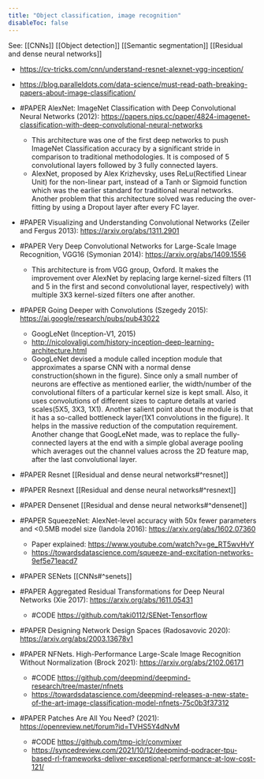 ```yaml
---
title: "Object classification, image recognition"
disableToc: false 
---
```


See:
[[CNNs]]
[[Object detection]]
[[Semantic segmentation]]
[[Residual and dense neural networks]]

- https://cv-tricks.com/cnn/understand-resnet-alexnet-vgg-inception/
- https://blog.paralleldots.com/data-science/must-read-path-breaking-papers-about-image-classification/

- #PAPER AlexNet: ImageNet Classification with Deep Convolutional Neural Networks (2012): https://papers.nips.cc/paper/4824-imagenet-classification-with-deep-convolutional-neural-networks
	- This architecture was one of the first deep networks to push ImageNet Classification accuracy by a significant stride in comparison to traditional methodologies. It is composed of 5 convolutional layers followed by 3 fully connected layers.
	- AlexNet, proposed by Alex Krizhevsky, uses ReLu(Rectified Linear Unit) for the non-linear part, instead of a Tanh or Sigmoid function which was the earlier standard for traditional neural networks. Another problem that this architecture solved was reducing the over-fitting by using a Dropout layer after every FC layer.
- #PAPER Visualizing and Understanding Convolutional Networks (Zeiler and Fergus 2013): https://arxiv.org/abs/1311.2901
- #PAPER Very Deep Convolutional Networks for Large-Scale Image Recognition, VGG16 (Symonian 2014): https://arxiv.org/abs/1409.1556
	- This architecture is from VGG group, Oxford. It makes the improvement over AlexNet by replacing large kernel-sized filters (11 and 5 in the first and second convolutional layer, respectively) with multiple 3X3 kernel-sized filters one after another.
- #PAPER Going Deeper with Convolutions (Szegedy 2015): https://ai.google/research/pubs/pub43022
	- GoogLeNet (Inception-V1, 2015)
	- http://nicolovaligi.com/history-inception-deep-learning-architecture.html
	- GoogLeNet devised a module called inception module that approximates a sparse CNN with a normal dense construction(shown in the figure). Since only a small number of neurons are effective as mentioned earlier, the width/number of the convolutional filters of a particular kernel size is kept small. Also, it uses convolutions of different sizes to capture details at varied scales(5X5, 3X3, 1X1). Another salient point about the module is that it has a so-called bottleneck layer(1X1 convolutions in the figure). It helps in the massive reduction of the computation requirement. Another change that GoogLeNet made, was to replace the fully-connected layers at the end with a simple global average pooling which averages out the channel values across the 2D feature map, after the last convolutional layer. 
- #PAPER Resnet [[Residual and dense neural networks#^resnet]]
- #PAPER Resnext [[Residual and dense neural networks#^resnext]]
- #PAPER Densenet [[Residual and dense neural networks#^densenet]]
- #PAPER SqueezeNet: AlexNet-level accuracy with 50x fewer parameters and <0.5MB model size (Iandola 2016): https://arxiv.org/abs/1602.07360
	- Paper explained: https://www.youtube.com/watch?v=ge_RT5wvHvY 
	- https://towardsdatascience.com/squeeze-and-excitation-networks-9ef5e71eacd7
- #PAPER SENets [[CNNs#^senets]]
- #PAPER Aggregated Residual Transformations for Deep Neural Networks (Xie 2017): https://arxiv.org/abs/1611.05431
	- #CODE https://github.com/taki0112/SENet-Tensorflow
- #PAPER Designing Network Design Spaces (Radosavovic 2020): https://arxiv.org/abs/2003.13678v1
- #PAPER NFNets. High-Performance Large-Scale Image Recognition Without Normalization (Brock 2021): https://arxiv.org/abs/2102.06171
	- #CODE https://github.com/deepmind/deepmind-research/tree/master/nfnets
	- https://towardsdatascience.com/deepmind-releases-a-new-state-of-the-art-image-classification-model-nfnets-75c0b3f37312
- #PAPER Patches Are All You Need? (2021): https://openreview.net/forum?id=TVHS5Y4dNvM
	- #CODE https://github.com/tmp-iclr/convmixer
	- https://syncedreview.com/2021/10/12/deepmind-podracer-tpu-based-rl-frameworks-deliver-exceptional-performance-at-low-cost-121/
